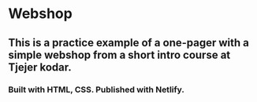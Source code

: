 # Webshop

## This is a practice example of a one-pager with a simple webshop from a short intro course at Tjejer kodar.

### Built with HTML, CSS. Published with Netlify. 